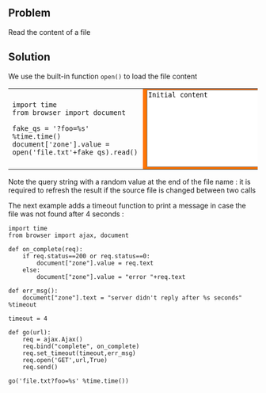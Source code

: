 Problem
-------

Read the content of a file


Solution
--------

We use the built-in function `open()` to load the file content

<table width="100%">
<tr>
<td style="width:40%;padding-right:10px;">

```exec
import time
from browser import document

fake_qs = '?foo=%s' %time.time()
document['zone'].value = open('file.txt'+fake_qs).read()
```

</td>
<td style="background-color:#FF7400;text-align:center;">
<textarea id="zone" rows=10 cols=40>Initial content</textarea>
</td>
</tr>
</table>

Note the query string with a random value at the end of the file name : it is 
required to refresh the result if the source file is changed between two calls

The next example adds a timeout function to print a message in case the file 
was not found after 4 seconds :

```exec
import time
from browser import ajax, document 

def on_complete(req):
    if req.status==200 or req.status==0:
        document["zone"].value = req.text
    else:
        document["zone"].value = "error "+req.text

def err_msg():
    document["zone"].text = "server didn't reply after %s seconds" %timeout

timeout = 4

def go(url):
    req = ajax.Ajax()
    req.bind("complete", on_complete)
    req.set_timeout(timeout,err_msg)
    req.open('GET',url,True)
    req.send()

go('file.txt?foo=%s' %time.time())
```
